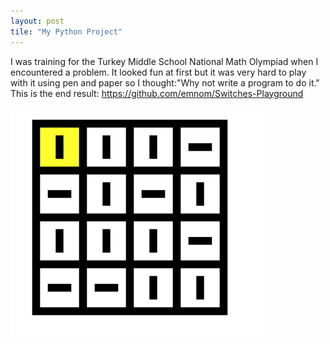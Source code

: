```yaml
---
layout: post
tile: "My Python Project"
---
```

I was training for the Turkey Middle School National Math Olympiad when I encountered a problem. It looked fun at first but 
it was very hard to play with it using pen and paper so I thought:"Why not write a program to do it."
This is the end result: https://github.com/emnom/Switches-Playground

![](https://raw.githubusercontent.com/emnom/Switches-Playground/master/Capture.PNG)
